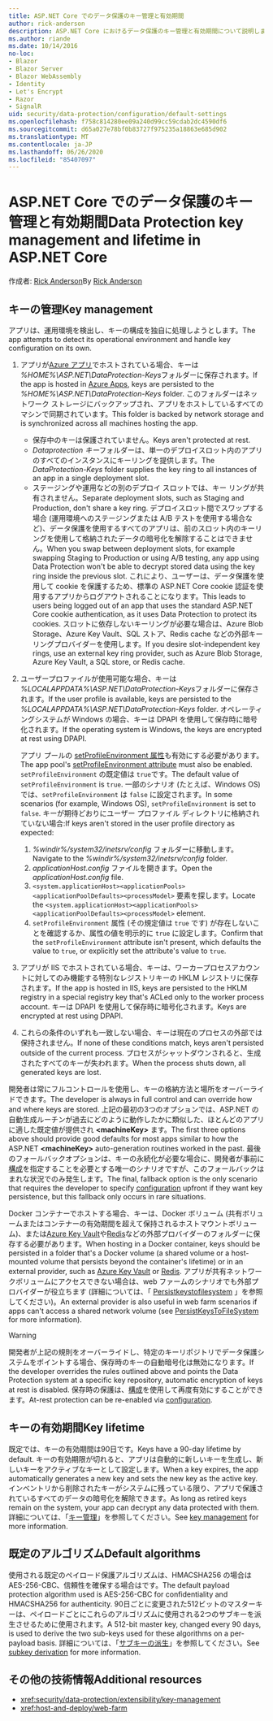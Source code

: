 ```yaml
---
title: ASP.NET Core でのデータ保護のキー管理と有効期間
author: rick-anderson
description: ASP.NET Core におけるデータ保護のキー管理と有効期間について説明します。
ms.author: riande
ms.date: 10/14/2016
no-loc:
- Blazor
- Blazor Server
- Blazor WebAssembly
- Identity
- Let's Encrypt
- Razor
- SignalR
uid: security/data-protection/configuration/default-settings
ms.openlocfilehash: f758c814280ee09a240d99cc59cdab2dc4590df6
ms.sourcegitcommit: d65a027e78bf0b83727f975235a18863e685d902
ms.translationtype: MT
ms.contentlocale: ja-JP
ms.lasthandoff: 06/26/2020
ms.locfileid: "85407097"
---
```

# <a name="data-protection-key-management-and-lifetime-in-aspnet-core"></a><span data-ttu-id="45bb2-103">ASP.NET Core でのデータ保護のキー管理と有効期間</span><span class="sxs-lookup"><span data-stu-id="45bb2-103">Data Protection key management and lifetime in ASP.NET Core</span></span>

<span data-ttu-id="45bb2-104">作成者: [Rick Anderson](https://twitter.com/RickAndMSFT)</span><span class="sxs-lookup"><span data-stu-id="45bb2-104">By [Rick Anderson](https://twitter.com/RickAndMSFT)</span></span>

## <a name="key-management"></a><span data-ttu-id="45bb2-105">キーの管理</span><span class="sxs-lookup"><span data-stu-id="45bb2-105">Key management</span></span>

<span data-ttu-id="45bb2-106">アプリは、運用環境を検出し、キーの構成を独自に処理しようとします。</span><span class="sxs-lookup"><span data-stu-id="45bb2-106">The app attempts to detect its operational environment and handle key configuration on its own.</span></span>

1. <span data-ttu-id="45bb2-107">アプリが[Azure アプリ](https://azure.microsoft.com/services/app-service/)でホストされている場合、キーは *%HOME%\ASP.NET\DataProtection-Keys*フォルダーに保存されます。</span><span class="sxs-lookup"><span data-stu-id="45bb2-107">If the app is hosted in [Azure Apps](https://azure.microsoft.com/services/app-service/), keys are persisted to the *%HOME%\ASP.NET\DataProtection-Keys* folder.</span></span> <span data-ttu-id="45bb2-108">このフォルダーはネットワーク ストレージにバックアップされ、アプリをホストしているすべてのマシンで同期されています。</span><span class="sxs-lookup"><span data-stu-id="45bb2-108">This folder is backed by network storage and is synchronized across all machines hosting the app.</span></span>
   * <span data-ttu-id="45bb2-109">保存中のキーは保護されていません。</span><span class="sxs-lookup"><span data-stu-id="45bb2-109">Keys aren't protected at rest.</span></span>
   * <span data-ttu-id="45bb2-110">*Dataprotection キー*フォルダーは、単一のデプロイスロット内のアプリのすべてのインスタンスにキーリングを提供します。</span><span class="sxs-lookup"><span data-stu-id="45bb2-110">The *DataProtection-Keys* folder supplies the key ring to all instances of an app in a single deployment slot.</span></span>
   * <span data-ttu-id="45bb2-111">ステージングや運用などの別のデプロイ スロットでは、キー リングが共有されません。</span><span class="sxs-lookup"><span data-stu-id="45bb2-111">Separate deployment slots, such as Staging and Production, don't share a key ring.</span></span> <span data-ttu-id="45bb2-112">デプロイスロット間でスワップする場合 (運用環境へのステージングまたは A/B テストを使用する場合など)、データ保護を使用するすべてのアプリは、前のスロット内のキーリングを使用して格納されたデータの暗号化を解除することはできません。</span><span class="sxs-lookup"><span data-stu-id="45bb2-112">When you swap between deployment slots, for example swapping Staging to Production or using A/B testing, any app using Data Protection won't be able to decrypt stored data using the key ring inside the previous slot.</span></span> <span data-ttu-id="45bb2-113">これにより、ユーザーは、データ保護を使用して cookie を保護するため、標準の ASP.NET Core cookie 認証を使用するアプリからログアウトされることになります。</span><span class="sxs-lookup"><span data-stu-id="45bb2-113">This leads to users being logged out of an app that uses the standard ASP.NET Core cookie authentication, as it uses Data Protection to protect its cookies.</span></span> <span data-ttu-id="45bb2-114">スロットに依存しないキーリングが必要な場合は、Azure Blob Storage、Azure Key Vault、SQL ストア、Redis cache などの外部キーリングプロバイダーを使用します。</span><span class="sxs-lookup"><span data-stu-id="45bb2-114">If you desire slot-independent key rings, use an external key ring provider, such as Azure Blob Storage, Azure Key Vault, a SQL store, or Redis cache.</span></span>

1. <span data-ttu-id="45bb2-115">ユーザープロファイルが使用可能な場合、キーは *%LOCALAPPDATA%\ASP.NET\DataProtection-Keys*フォルダーに保存されます。</span><span class="sxs-lookup"><span data-stu-id="45bb2-115">If the user profile is available, keys are persisted to the *%LOCALAPPDATA%\ASP.NET\DataProtection-Keys* folder.</span></span> <span data-ttu-id="45bb2-116">オペレーティングシステムが Windows の場合、キーは DPAPI を使用して保存時に暗号化されます。</span><span class="sxs-lookup"><span data-stu-id="45bb2-116">If the operating system is Windows, the keys are encrypted at rest using DPAPI.</span></span>

   <span data-ttu-id="45bb2-117">アプリ プールの [setProfileEnvironment 属性](/iis/configuration/system.applicationhost/applicationpools/add/processmodel#configuration)も有効にする必要があります。</span><span class="sxs-lookup"><span data-stu-id="45bb2-117">The app pool's [setProfileEnvironment attribute](/iis/configuration/system.applicationhost/applicationpools/add/processmodel#configuration) must also be enabled.</span></span> <span data-ttu-id="45bb2-118">`setProfileEnvironment` の既定値は `true`です。</span><span class="sxs-lookup"><span data-stu-id="45bb2-118">The default value of `setProfileEnvironment` is `true`.</span></span> <span data-ttu-id="45bb2-119">一部のシナリオ (たとえば、Windows OS) では、`setProfileEnvironment` は `false` に設定されます。</span><span class="sxs-lookup"><span data-stu-id="45bb2-119">In some scenarios (for example, Windows OS), `setProfileEnvironment` is set to `false`.</span></span> <span data-ttu-id="45bb2-120">キーが期待どおりにユーザー プロファイル ディレクトリに格納されていない場合:</span><span class="sxs-lookup"><span data-stu-id="45bb2-120">If keys aren't stored in the user profile directory as expected:</span></span>

   1. <span data-ttu-id="45bb2-121">*%windir%/system32/inetsrv/config* フォルダーに移動します。</span><span class="sxs-lookup"><span data-stu-id="45bb2-121">Navigate to the *%windir%/system32/inetsrv/config* folder.</span></span>
   1. <span data-ttu-id="45bb2-122">*applicationHost.config* ファイルを開きます。</span><span class="sxs-lookup"><span data-stu-id="45bb2-122">Open the *applicationHost.config* file.</span></span>
   1. <span data-ttu-id="45bb2-123">`<system.applicationHost><applicationPools><applicationPoolDefaults><processModel>` 要素を探します。</span><span class="sxs-lookup"><span data-stu-id="45bb2-123">Locate the `<system.applicationHost><applicationPools><applicationPoolDefaults><processModel>` element.</span></span>
   1. <span data-ttu-id="45bb2-124">`setProfileEnvironment` 属性 (その規定値は `true` です) が存在しないことを確認するか、属性の値を明示的に `true` に設定します。</span><span class="sxs-lookup"><span data-stu-id="45bb2-124">Confirm that the `setProfileEnvironment` attribute isn't present, which defaults the value to `true`, or explicitly set the attribute's value to `true`.</span></span>

1. <span data-ttu-id="45bb2-125">アプリが IIS でホストされている場合、キーは、ワーカープロセスアカウントに対してのみ機能する特別なレジストリキーの HKLM レジストリに保存されます。</span><span class="sxs-lookup"><span data-stu-id="45bb2-125">If the app is hosted in IIS, keys are persisted to the HKLM registry in a special registry key that's ACLed only to the worker process account.</span></span> <span data-ttu-id="45bb2-126">キーは DPAPI を使用して保存時に暗号化されます。</span><span class="sxs-lookup"><span data-stu-id="45bb2-126">Keys are encrypted at rest using DPAPI.</span></span>

1. <span data-ttu-id="45bb2-127">これらの条件のいずれも一致しない場合、キーは現在のプロセスの外部では保持されません。</span><span class="sxs-lookup"><span data-stu-id="45bb2-127">If none of these conditions match, keys aren't persisted outside of the current process.</span></span> <span data-ttu-id="45bb2-128">プロセスがシャットダウンされると、生成されたすべてのキーが失われます。</span><span class="sxs-lookup"><span data-stu-id="45bb2-128">When the process shuts down, all generated keys are lost.</span></span>

<span data-ttu-id="45bb2-129">開発者は常にフルコントロールを使用し、キーの格納方法と場所をオーバーライドできます。</span><span class="sxs-lookup"><span data-stu-id="45bb2-129">The developer is always in full control and can override how and where keys are stored.</span></span> <span data-ttu-id="45bb2-130">上記の最初の3つのオプションでは、ASP.NET の自動生成ルーチンが過去にどのように動作したかに類似した、ほとんどのアプリに適した既定値が提供され **\<machineKey>** ます。</span><span class="sxs-lookup"><span data-stu-id="45bb2-130">The first three options above should provide good defaults for most apps similar to how the ASP.NET **\<machineKey>** auto-generation routines worked in the past.</span></span> <span data-ttu-id="45bb2-131">最後のフォールバックオプションは、キーの永続化が必要な場合に、開発者が事前に[構成](xref:security/data-protection/configuration/overview)を指定することを必要とする唯一のシナリオですが、このフォールバックはまれな状況でのみ発生します。</span><span class="sxs-lookup"><span data-stu-id="45bb2-131">The final, fallback option is the only scenario that requires the developer to specify [configuration](xref:security/data-protection/configuration/overview) upfront if they want key persistence, but this fallback only occurs in rare situations.</span></span>

<span data-ttu-id="45bb2-132">Docker コンテナーでホストする場合、キーは、Docker ボリューム (共有ボリュームまたはコンテナーの有効期間を超えて保持されるホストマウントボリューム)、または[Azure Key Vault](https://azure.microsoft.com/services/key-vault/)や[Redis](https://redis.io/)などの外部プロバイダーのフォルダーに保存する必要があります。</span><span class="sxs-lookup"><span data-stu-id="45bb2-132">When hosting in a Docker container, keys should be persisted in a folder that's a Docker volume (a shared volume or a host-mounted volume that persists beyond the container's lifetime) or in an external provider, such as [Azure Key Vault](https://azure.microsoft.com/services/key-vault/) or [Redis](https://redis.io/).</span></span> <span data-ttu-id="45bb2-133">アプリが共有ネットワークボリュームにアクセスできない場合は、web ファームのシナリオでも外部プロバイダーが役立ちます (詳細については、「 [Persistkeystofilesystem](xref:security/data-protection/configuration/overview#persistkeystofilesystem) 」を参照してください)。</span><span class="sxs-lookup"><span data-stu-id="45bb2-133">An external provider is also useful in web farm scenarios if apps can't access a shared network volume (see [PersistKeysToFileSystem](xref:security/data-protection/configuration/overview#persistkeystofilesystem) for more information).</span></span>

> [!WARNING]
> <span data-ttu-id="45bb2-134">開発者が上記の規則をオーバーライドし、特定のキーリポジトリでデータ保護システムをポイントする場合、保存時のキーの自動暗号化は無効になります。</span><span class="sxs-lookup"><span data-stu-id="45bb2-134">If the developer overrides the rules outlined above and points the Data Protection system at a specific key repository, automatic encryption of keys at rest is disabled.</span></span> <span data-ttu-id="45bb2-135">保存時の保護は、[構成](xref:security/data-protection/configuration/overview)を使用して再度有効にすることができます。</span><span class="sxs-lookup"><span data-stu-id="45bb2-135">At-rest protection can be re-enabled via [configuration](xref:security/data-protection/configuration/overview).</span></span>

## <a name="key-lifetime"></a><span data-ttu-id="45bb2-136">キーの有効期間</span><span class="sxs-lookup"><span data-stu-id="45bb2-136">Key lifetime</span></span>

<span data-ttu-id="45bb2-137">既定では、キーの有効期間は90日です。</span><span class="sxs-lookup"><span data-stu-id="45bb2-137">Keys have a 90-day lifetime by default.</span></span> <span data-ttu-id="45bb2-138">キーの有効期限が切れると、アプリは自動的に新しいキーを生成し、新しいキーをアクティブなキーとして設定します。</span><span class="sxs-lookup"><span data-stu-id="45bb2-138">When a key expires, the app automatically generates a new key and sets the new key as the active key.</span></span> <span data-ttu-id="45bb2-139">インベントリから削除されたキーがシステムに残っている限り、アプリで保護されているすべてのデータの暗号化を解除できます。</span><span class="sxs-lookup"><span data-stu-id="45bb2-139">As long as retired keys remain on the system, your app can decrypt any data protected with them.</span></span> <span data-ttu-id="45bb2-140">詳細については、「[キー管理](xref:security/data-protection/implementation/key-management#key-expiration-and-rolling)」を参照してください。</span><span class="sxs-lookup"><span data-stu-id="45bb2-140">See [key management](xref:security/data-protection/implementation/key-management#key-expiration-and-rolling) for more information.</span></span>

## <a name="default-algorithms"></a><span data-ttu-id="45bb2-141">既定のアルゴリズム</span><span class="sxs-lookup"><span data-stu-id="45bb2-141">Default algorithms</span></span>

<span data-ttu-id="45bb2-142">使用される既定のペイロード保護アルゴリズムは、HMACSHA256 の場合は AES-256-CBC、信頼性を確保する場合はです。</span><span class="sxs-lookup"><span data-stu-id="45bb2-142">The default payload protection algorithm used is AES-256-CBC for confidentiality and HMACSHA256 for authenticity.</span></span> <span data-ttu-id="45bb2-143">90日ごとに変更された512ビットのマスターキーは、ペイロードごとにこれらのアルゴリズムに使用される2つのサブキーを派生させるために使用されます。</span><span class="sxs-lookup"><span data-stu-id="45bb2-143">A 512-bit master key, changed every 90 days, is used to derive the two sub-keys used for these algorithms on a per-payload basis.</span></span> <span data-ttu-id="45bb2-144">詳細については、「[サブキーの派生](xref:security/data-protection/implementation/subkeyderivation#additional-authenticated-data-and-subkey-derivation)」を参照してください。</span><span class="sxs-lookup"><span data-stu-id="45bb2-144">See [subkey derivation](xref:security/data-protection/implementation/subkeyderivation#additional-authenticated-data-and-subkey-derivation) for more information.</span></span>

## <a name="additional-resources"></a><span data-ttu-id="45bb2-145">その他の技術情報</span><span class="sxs-lookup"><span data-stu-id="45bb2-145">Additional resources</span></span>

* <xref:security/data-protection/extensibility/key-management>
* <xref:host-and-deploy/web-farm>
